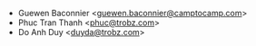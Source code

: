 - Guewen Baconnier \<<guewen.baconnier@camptocamp.com>\>
- Phuc Tran Thanh \<<phuc@trobz.com>\>
- Do Anh Duy \<<duyda@trobz.com>\>

